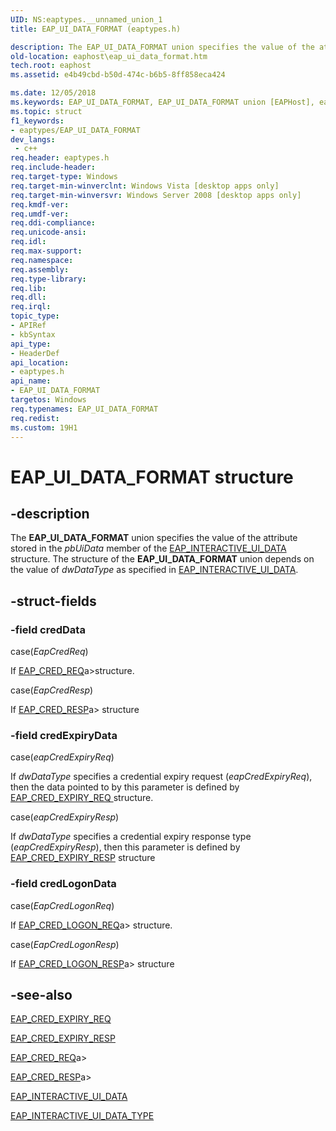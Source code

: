 ```yaml
---
UID: NS:eaptypes.__unnamed_union_1
title: EAP_UI_DATA_FORMAT (eaptypes.h)

description: The EAP_UI_DATA_FORMAT union specifies the value of the attribute stored in the pbUiData member of the EAP_INTERACTIVE_UI_DATA structure.
old-location: eaphost\eap_ui_data_format.htm
tech.root: eaphost
ms.assetid: e4b49cbd-b50d-474c-b6b5-8ff858eca424

ms.date: 12/05/2018
ms.keywords: EAP_UI_DATA_FORMAT, EAP_UI_DATA_FORMAT union [EAPHost], eaphost.eap_ui_data_format, eaptypes/EAP_UI_DATA_FORMAT
ms.topic: struct
f1_keywords:
- eaptypes/EAP_UI_DATA_FORMAT
dev_langs:
 - c++
req.header: eaptypes.h
req.include-header: 
req.target-type: Windows
req.target-min-winverclnt: Windows Vista [desktop apps only]
req.target-min-winversvr: Windows Server 2008 [desktop apps only]
req.kmdf-ver: 
req.umdf-ver: 
req.ddi-compliance: 
req.unicode-ansi: 
req.idl: 
req.max-support: 
req.namespace: 
req.assembly: 
req.type-library: 
req.lib: 
req.dll: 
req.irql: 
topic_type:
- APIRef
- kbSyntax
api_type:
- HeaderDef
api_location:
- eaptypes.h
api_name:
- EAP_UI_DATA_FORMAT
targetos: Windows
req.typenames: EAP_UI_DATA_FORMAT
req.redist: 
ms.custom: 19H1
---
```


# EAP_UI_DATA_FORMAT structure


## -description


The <b>EAP_UI_DATA_FORMAT</b> union specifies the value of the attribute stored in the <i>pbUiData</i> member of the <a href="https://docs.microsoft.com/windows/desktop/api/eaptypes/ne-eaptypes-eap_interactive_ui_data_type">EAP_INTERACTIVE_UI_DATA</a> structure. The structure of the <b>EAP_UI_DATA_FORMAT</b> union depends on the value of <i>dwDataType</i> as specified in <a href="https://docs.microsoft.com/windows/desktop/api/eaptypes/ns-eaptypes-eap_interactive_ui_data">EAP_INTERACTIVE_UI_DATA</a>.


## -struct-fields




### -field credData

case(<i>EapCredReq</i>)

If [EAP_CRED_REQ](https://docs.microsoft.com/windows/win32/eaphost/eap-cred-req)a>structure. 

 


case(<i>EapCredResp</i>)

If [EAP_CRED_RESP](https://docs.microsoft.com/windows/win32/eaphost/eap-cred-resp)a> structure


### -field credExpiryData

case(<i>eapCredExpiryReq</i>)

If <i>dwDataType</i> specifies a credential expiry request (<i>eapCredExpiryReq</i>), then the data pointed to by this parameter is defined by <a href="https://docs.microsoft.com/windows/desktop/api/eaptypes/ns-eaptypes-eap_cred_expiry_req">EAP_CRED_EXPIRY_REQ </a>structure.

case(<i>eapCredExpiryResp</i>)

If <i>dwDataType</i> specifies a credential expiry response type (<i>eapCredExpiryResp</i>), then this parameter is defined by <a href="https://docs.microsoft.com/previous-versions/windows/desktop/legacy/bb530539(v=vs.85)">EAP_CRED_EXPIRY_RESP</a> structure


### -field credLogonData

case(<i>EapCredLogonReq</i>)

If [EAP_CRED_LOGON_REQ](https://docs.microsoft.com/windows/win32/eaphost/eap-cred-logon-req)a> structure. 


case(<i>EapCredLogonResp</i>)

If [EAP_CRED_LOGON_RESP](https://docs.microsoft.com/windows/win32/eaphost/eap-cred-logon-resp)a> structure



## -see-also




<a href="https://docs.microsoft.com/windows/desktop/api/eaptypes/ns-eaptypes-eap_cred_expiry_req">EAP_CRED_EXPIRY_REQ</a>



<a href="https://docs.microsoft.com/previous-versions/windows/desktop/legacy/bb530539(v=vs.85)">EAP_CRED_EXPIRY_RESP</a>



[EAP_CRED_REQ](https://docs.microsoft.com/windows/win32/eaphost/eap-cred-req)a>



[EAP_CRED_RESP](https://docs.microsoft.com/windows/win32/eaphost/eap-cred-resp)a>



<a href="https://docs.microsoft.com/windows/desktop/api/eaptypes/ns-eaptypes-eap_interactive_ui_data">EAP_INTERACTIVE_UI_DATA</a>



<a href="https://docs.microsoft.com/windows/desktop/api/eaptypes/ne-eaptypes-eap_interactive_ui_data_type">EAP_INTERACTIVE_UI_DATA_TYPE</a>
 

 

